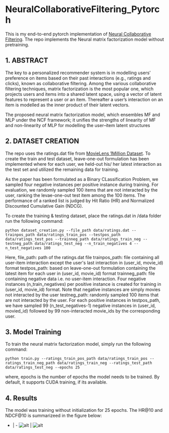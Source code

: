 # NeuralCollaborativeFiltering_Pytorch
This is my end-to-end pytorch implementation of [Neural Collaborative Filtering](https://arxiv.org/abs/1708.05031). The repo implements the  Neural matrix factorization model without pretraining.

## 1. ABSTRACT

The key to a personalized recommender system is in modelling users’ preference on items based on their past interactions (e.g., ratings and clicks), known as collaborative filtering. Among the various collaborative filtering techniques, matrix factorization is the most popular one, which projects users and items into a shared latent space, using a vector of latent features to represent a user or an item. Thereafter a user’s interaction on an item is modelled as the inner product of their latent vectors.

The proposed neural matrix factorization model, which ensembles MF and MLP under the NCF framework; it unifies the strengths of linearity of MF and non-linearity of MLP for modelling the user–item latent structures


## 2. DATASET CREATION

The repo uses the ratings.dat file from [MovieLens 1Million Dataset](https://grouplens.org/datasets/movielens/1m/). To create the train and test dataset, leave-one-out formulation has been implemented where for each user, we held-out his/ her latest interaction as the test set and utilized the remaining data for training. 

As the paper has been formulated as a Binary CLassification Problem, we sampled four negative instances per positive instance during training. For evaluation, we randomly sampled 100 items that are not interacted by the user, ranking the levae-one-out test item among the 100 items. The performance of a ranked list is judged by Hit Ratio (HR) and Normalized Discounted Cumulative Gain (NDCG).

To create the training & testing dataset, place the ratings.dat in /data folder run the following command:

`python dataset_creation.py --file_path data/ratings.dat --trainpos_path data/ratings_train_pos --testpos_path data/ratings_test_pos --trainneg_path data/ratings_train_neg --testneg_path data/ratings_test_neg --n_train_negatives 4 --n_test_negatives 100`

Here,
file_path: path of the ratings.dat file
trainpos_path: file containing all user-item interaction except the user's last interaction in (user_id, movie_id) format
testpos_path: based on leave-one-out formulation containing the latest item for each user in (user_id, movie_id) format
trainneg_path: file containing negative data i.e. no user-item interaction. Four negative instances (n_train_negatives) per positive instance is created for training in (user_id, movie_id) format. Note that negative instances are simply movies not interacted by the user
testneg_path: randomly sampled 100 items that are not interacted by the user. For each positive instances in testpos_path, we have sampled 99 (n_test_negatives-1) negative instances in (user_id, movied_id) followed by 99 non-interacted movie_ids by the corresponding user.

## 3. Model Training

To train the neural matrix factorization model, simply run the following command:

`python train.py --ratings_train_pos_path data/ratings_train_pos --ratings_train_neg_path data/ratings_train_neg --ratings_test_path data/ratings_test_neg --epochs 25`

where, epochs is the number of epochs the model needs to be trained. By default, it supports CUDA training, if its available.

## 4. Results

The model was training without initialization for 25 epochs. The HR@10 and NDCF@10 is summarizeed in the figure below:

- | - 
![alt]("/images/hr.png") | ![alt]("/images/hr.png")


